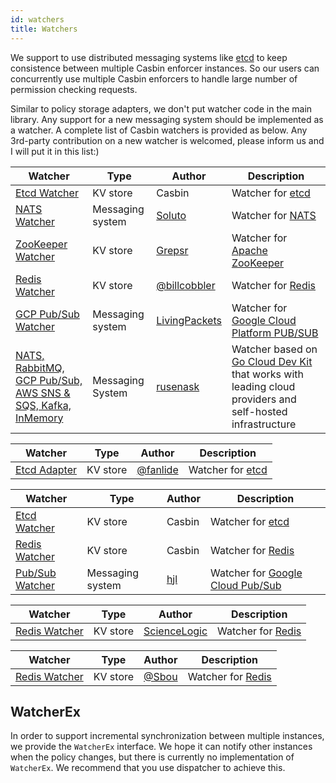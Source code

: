 ```yaml
---
id: watchers
title: Watchers
---
```


We support to use distributed messaging systems like [etcd](https://github.com/coreos/etcd) to keep consistence between multiple Casbin enforcer instances. So our users can concurrently use multiple Casbin enforcers to handle large number of permission checking requests.

Similar to policy storage adapters, we don't put watcher code in the main library. Any support for a new messaging system should be implemented as a watcher. A complete list of Casbin watchers is provided as below. Any 3rd-party contribution on a new watcher is welcomed, please inform us and I will put it in this list:)

<!--DOCUSAURUS_CODE_TABS-->

<!--Go-->
Watcher | Type | Author | Description
----|------|----|----
[Etcd Watcher](https://github.com/casbin/etcd-watcher) | KV store | Casbin | Watcher for [etcd](https://github.com/coreos/etcd)
[NATS Watcher](https://github.com/Soluto/casbin-nats-watcher) | Messaging system | [Soluto](https://github.com/Soluto) | Watcher for [NATS](https://nats.io/)
[ZooKeeper Watcher](https://github.com/grepsr/casbin-zk-watcher) | KV store | [Grepsr](https://github.com/grepsr) | Watcher for [Apache ZooKeeper](https://zookeeper.apache.org/)
[Redis Watcher](https://github.com/billcobbler/casbin-redis-watcher) | KV store | [@billcobbler](https://github.com/billcobbler) | Watcher for [Redis](http://redis.io/)
[GCP Pub/Sub Watcher](https://github.com/livingpackets/cloudpubsub-watcher) | Messaging system | [LivingPackets](https://github.com/livingpackets) | Watcher for [Google Cloud Platform PUB/SUB](https://cloud.google.com/pubsub/)
[NATS, RabbitMQ, GCP Pub/Sub, AWS SNS & SQS, Kafka, InMemory](https://github.com/rusenask/casbin-go-cloud-watcher) | Messaging System | [rusenask](https://github.com/rusenask/) | Watcher based on [Go Cloud Dev Kit](https://gocloud.dev/) that works with leading cloud providers and self-hosted infrastructure |

<!--Java-->
Watcher | Type | Author | Description
----|------|----|----
[Etcd Adapter](https://github.com/fanlide/jcasbin-extra) | KV store | [@fanlide](https://github.com/fanlide) | Watcher for [etcd](https://github.com/coreos/etcd)

<!--Node.js-->
Watcher | Type | Author | Description
----|------|----|----
[Etcd Watcher](https://github.com/node-casbin/etcd-watcher) | KV store | Casbin | Watcher for [etcd](https://github.com/coreos/etcd)
[Redis Watcher](https://github.com/node-casbin/redis-watcher) | KV store | Casbin | Watcher for [Redis](http://redis.io/)
[Pub/Sub Watcher](https://github.com/node-casbin/pubsub-watcher) | Messaging system | [hjl](https://github.com/elaijuh) | Watcher for [Google Cloud Pub/Sub](https://cloud.google.com/pubsub/docs)


<!--Python-->
Watcher | Type | Author | Description
----|------|----|----
[Redis Watcher](https://github.com/ScienceLogic/flask-casbin-redis-watcher) | KV store | [ScienceLogic](https://github.com/ScienceLogic) | Watcher for [Redis](http://redis.io/)

<!--.NET-->
Watcher | Type | Author | Description
----|------|----|----
[Redis Watcher](https://github.com/Sbou/Casbin.NET-Redis-Watcher) | KV store | [@Sbou](https://github.com/Sbou) | Watcher for [Redis](http://redis.io/)

<!--END_DOCUSAURUS_CODE_TABS-->

## WatcherEx

In order to support incremental synchronization between multiple instances, we provide the `WatcherEx` interface. We hope it can notify other instances when the policy changes, but there is currently no implementation of `WatcherEx`. We recommend that you use dispatcher to achieve this. 
